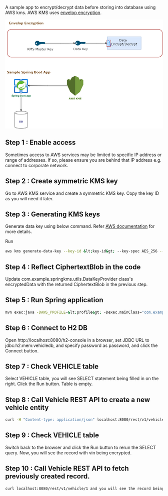 A sample app to encrypt/decrypt data before storing into database using AWS kms. 
AWS KMS uses [envelop encryption](https://docs.aws.amazon.com/kms/latest/developerguide/concepts.html#enveloping).

![](diagram.png)
## Step 1 : Enable access
Sometimes access to AWS services may be limited to specific IP address or range of addresses. If so, please ensure you are behind that IP address e.g. connect to corporate network.

## Step 2 : Create symmetric KMS key
Go to AWS KMS service and create a symmetric KMS key. Copy the key ID as you will need it later.

## Step 3 : Generating KMS keys

Generate data key using below command. Refer [AWS documentation](https://docs.aws.amazon.com/cli/latest/reference/kms/generate-data-key.html) for more details.

Run
```bash
aws kms generate-data-key --key-id &lt;key-id&gt; --key-spec AES_256 --profile &lt;can be skipped if AWS_PROFILE set&gt; --region us-west-2
```

## Step 4 : Reflect CiphertextBlob in the code 
Update com.example.springkms.utils.DataKeyProvider class's encryptedData with the returned CiphertextBlob in the previous step. 

## Step 5 : Run Spring application 

```bash
mvn exec:java -DAWS_PROFILE=&lt;profile&gt; -Dexec.mainClass="com.example.springkms.SpringKMSApplication"
```

## Step 6 : Connect to H2 DB 
Open http://localhost:8080/h2-console in a browser, set JDBC URL to jdbc:h2:mem:vehicledb, and specify password as password, and click the Connect button.

## Step 7 : Check VEHICLE table 
Select VEHICLE table, you will see SELECT statement being filled in on the right. Click the Run button. Table is empty.  

## Step 8 : Call Vehicle REST API to create a new vehicle entity 

```bash
curl -H "Content-type: application/json" localhost:8080/rest/v1/vehicle -d @payload.json
```

## Step 9 : Check VEHICLE table 
Switch back to the browser and click the Run button to rerun the SELECT query. Now, you will see the record with vin being encrypted.

## Step 10 : Call Vehicle REST API to fetch previously created record. 

```bash
curl localhost:8080/rest/v1/vehicle/1 and you will see the record being returned.
```
